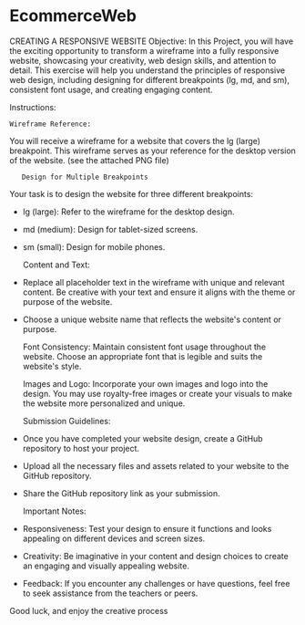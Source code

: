 # EcommerceWeb
CREATING A RESPONSIVE WEBSITE
Objective:
In this Project, you will have the exciting opportunity to transform a wireframe into a fully responsive website, showcasing your creativity, web design skills, and attention to detail. This exercise will help you understand the principles of responsive web design, including designing for different breakpoints (lg, md, and sm), consistent font usage, and creating engaging content.

Instructions:

    Wireframe Reference:
You will receive a wireframe for a website that covers the lg (large) breakpoint. This wireframe serves as your reference for the desktop version of the website. (see the attached PNG file)

       Design for Multiple Breakpoints
Your task is to design the website for three different breakpoints:
* lg (large): Refer to the wireframe for the desktop design.
* md (medium): Design for tablet-sized screens.
* sm (small): Design for mobile phones.

    Content and Text:
* Replace all placeholder text in the wireframe with unique and relevant content. Be creative with your text and ensure it aligns with the theme or purpose of the website.
* Choose a unique website name that reflects the website's content or purpose.

    Font Consistency: 
Maintain consistent font usage throughout the website. Choose an appropriate font that is legible and suits the website's style.

    Images and Logo:
Incorporate your own images and logo into the design. You may use royalty-free images or create your visuals to make the website more personalized and unique.

    Submission Guidelines:
* Once you have completed your website design, create a GitHub repository to host your project.
* Upload all the necessary files and assets related to your website to the GitHub repository.
* Share the GitHub repository link as your submission.

    Important Notes:
* Responsiveness: Test your design to ensure it functions and looks appealing on different devices and screen sizes.
* Creativity: Be imaginative in your content and design choices to create an engaging and visually appealing website.
* Feedback: If you encounter any challenges or have questions, feel free to seek assistance from the teachers or peers.

Good luck, and enjoy the creative process
